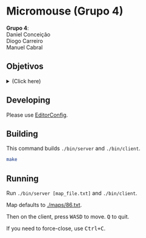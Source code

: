 # Micromouse (Grupo 4)

**Grupo 4**:  
Daniel Conceição  
Diogo Carreiro  
Manuel Cabral

## Objetivos

<details><summary>(Click here)</summary>

### Segunda Etapa

#### Objetivos Obrigatórios

* [x] a) Crie o seu próprio espaço no github para inicial projeto novo.
* [x] b) Crie um programa que testa a utilização de sockets que permita a comunicação entre dois processos utilizando a comunicação no protocolo UDP.
* [x] c) Crie um cliente que possa enviar os comandos de movimento do cursor através de socket.
* [x] d) Para além dos comandos de controlo da direção, um comando de fim de interação.
* [ ] e) [modo de funcionamento do servidor] O programa deverá funcionar em dois modos:
  * [ ] i. Modo com apenas três teclas - virar à direita, virar à esquerda e ir em frente
  * [x] ii. Modo habitual com quatro teclas, a saber, mover-se para a esquerda, mover-se para a direita, mover-se para cima e mover-se para baixo.
* [ ] f) [modelo de prog. concorrente] Altere o servidor de forma a que a sua execução se faça com duas threads com a partilha de uma estrutura de dados do tipo fila, onde são armazenados os comandos pela primeira thread (que os recebe via socket) e onde são retirados para execução da segunda thread para atualizar o movimento do cursor no simulador.
* [x] g) [interação com servidor] Com o comando de teclas no cliente irá observar-se o movimento do cursor no simulador na parte do servidor.

#### Objetivos Opcionais

* [ ] h) [info. retornada ao cliente] Deteção por parte do simulador do que se passa à sua volta (paredes, casa partida, casa objetivo) e retorno dessa informação para o cliente.
* [ ] i) [registo de info. sobre o lab. no lado do cliente] Do lado do cliente, inicialmente não se tem conhecimento do formato do labirinto, mas à medida que são executados movimentos utilizando os comandos do lado do cliente, essa informação começa a chegar permitindo registá-la e poderá servir para registar numa matriz a informação recolhida, tendo conhecimento gradual do mundo à medida que executa a tarefa de ida e regresso.  
  Deverá:
  * [ ] 1. Registar numa matriz da informação recolhida passo a passo pelo “rato” no labirinto, com uma eventual representação gráfica dessa informação no lado do cliente.
  * [ ] 2. Estabelecer um algoritmo simples que, com base na informação recolhida, possa estabelecer um percurso mais rápido possível entre a casa de partida e o objetivo.
* [ ] j) [tornar o rato autónomo] Colocar o “rato” a executar autonomamente o movimento de partida e chegada ao objetivo, com recolha de informação e apresentação dessa informação no lado do cliente. O “rato” termina quando chega ao objetivo.
* [ ] k) [pesquisar info. para definir percurso] O cliente explora o labirinto através de comandos do lado do cliente (sem que o rato tenha autonomia). Depois de ter obtido informação necessária, o rato parte da posição de partida e executa o percurso que considera mais rápido até ao objetivo G.
* [ ] l) [tornar rato totalmente autónomo] O “rato” é agora autónomo a pesquisar/explorar o labirinto. Definir o número de vezes que o “rato” pode aceder ao objetivo antes de uma demonstração onde o rato autonomamente executa executa o percurso o mais rapido possível. É contabilizado o número de passos (movimento em frente, virar direita, virar esquerda, recuar) executados e atribuído uma pontuação (a definir).
* [ ] m) [ simulador para usar pelos participantes num micromouse] Pesquisar e, eventualmente, implementar algoritmo que é utilizado pelos investigadores neste tipo de provas.

### Elementos de Qualidade

* [ ] Código segue o modelo proposto no contexto do documento orientador do projeto.
* [ ] O código é dividido em ficheiros diferentes de acordo com a funcionalidade (e.g. o produtor num ficheiro diferente do consumidor).
* [x] Existe facilidade em estabelecer comunicação entre o cliente e o servidor.
* [x] O código é comentado tanto do lado do servidor como do cliente.
* [x] A compilação faz-se através da ferramenta Makefile.
* [x] O código está disponível no github para poder ser descarregado e um ficheiro readme descreve a sua funcionalidade.
* [ ] Existe facilidade em carregar diferentes tipos de labirinto.
* [ ] O código está preparado para acrescentar algumas das novas funcionalidades previstas/propostas em discussão. 

---

</details>

## Developing

Please use [EditorConfig](https://editorconfig.org/).

## Building

This command builds `./bin/server` and `./bin/client`.
```sh
make
```

## Running

Run `./bin/server [map_file.txt]` and `./bin/client`.

Map defaults to [./maps/86.txt](./maps/86.txt).

Then on the client, press <kbd>W</kbd><kbd>A</kbd><kbd>S</kbd><kbd>D</kbd> to move. <kbd>Q</kbd> to quit.

If you need to force-close, use <kbd>Ctrl+C</kbd>.
